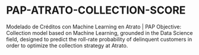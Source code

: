 # PAP-ATRATO-COLLECTION-SCORE
Modelado de Créditos con Machine Learning en Atrato | PAP 
Objective:
Collection model based on Machine Learning, grounded in the Data Science field, designed to predict the roll-rate probability of delinquent customers in order to optimize the collection strategy at Atrato.
